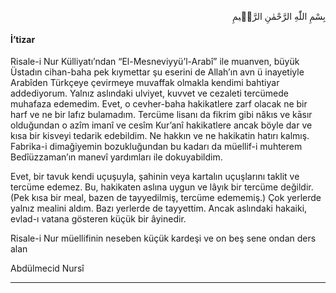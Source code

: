 <p class="arabic" dir="rtl">بِسْمِ اللّٰهِ الرَّحْمٰنِ الرَّحٖيمِ</p>

#### İ’tizar
Risale-i Nur Külliyatı’ndan “El-Mesneviyyü’l-Arabî” ile muanven, büyük Üstadın cihan-baha pek kıymettar şu eserini de Allah’ın avn ü inayetiyle Arabîden Türkçeye çevirmeye muvaffak olmakla kendimi bahtiyar addediyorum. Yalnız aslındaki ulviyet, kuvvet ve cezaleti tercümede muhafaza edemedim. Evet, o cevher-baha hakikatlere zarf olacak ne bir harf ve ne bir lafız bulamadım. Tercüme lisanı da fikrim gibi nâkıs ve kāsır olduğundan o azîm imanî ve cesîm Kur’anî hakikatlere ancak böyle dar ve kısa bir kisveyi tedarik edebildim. Ne hakkın ve ne hakikatin hatırı kalmış. Fabrika-i dimağiyemin bozukluğundan bu kadarı da müellif-i muhterem Bedîüzzaman’ın manevî yardımları ile dokuyabildim.

Evet, bir tavuk kendi uçuşuyla, şahinin veya kartalın uçuşlarını taklit ve tercüme edemez. Bu, hakikaten aslına uygun ve lâyık bir tercüme değildir. (Pek kısa bir meal, bazen de tayyedilmiş, tercüme edememiş.) Çok yerlerde yalnız mealini aldım. Bazı yerlerde de tayyettim. Ancak aslındaki hakaiki, evlad-ı vatana gösteren küçük bir âyinedir.

Risale-i Nur müellifinin neseben küçük kardeşi ve on beş sene ondan ders alan

Abdülmecid Nursî

***

